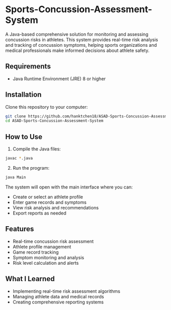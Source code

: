 # Sports-Concussion-Assessment-System

A Java-based comprehensive solution for monitoring and assessing concussion risks in athletes. This system provides real-time risk analysis and tracking of concussion symptoms, helping sports organizations and medical professionals make informed decisions about athlete safety.

## Requirements
- Java Runtime Environment (JRE) 8 or higher

## Installation
Clone this repository to your computer:
```bash
git clone https://github.com/hanktchen18/ASAD-Sports-Concussion-Assessment-System.git
cd ASAD-Sports-Concussion-Assessment-System
```

## How to Use

1. Compile the Java files:
```bash
javac *.java
```

2. Run the program:
```bash
java Main
```

The system will open with the main interface where you can:
- Create or select an athlete profile
- Enter game records and symptoms
- View risk analysis and recommendations
- Export reports as needed

## Features
- Real-time concussion risk assessment
- Athlete profile management
- Game record tracking
- Symptom monitoring and analysis
- Risk level calculation and alerts

## What I Learned
- Implementing real-time risk assessment algorithms
- Managing athlete data and medical records
- Creating comprehensive reporting systems
